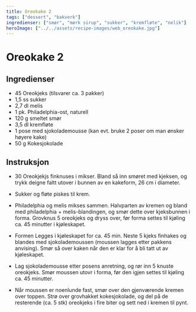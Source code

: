 ```yaml
---
title: Oreokake 2
tags: ["dessert", "bakverk"]
ingredienser: ["smør", "mørk sirup", "sukker", "kremfløte", "nelik"]
heroImage: ["../../assets/recipe-images/web_oreokake.jpg"]
---
```


# Oreokake 2

## Ingredienser

- 45 Oreokjeks (tilsvarer ca. 3 pakker)
- 1,5 ss sukker
- 2,7 dl melis
- 1 pk. Philadelphia-ost, naturell
- 120 g smeltet smør
- 3,5 dl kremfløte
- 1 pose med sjokolademousse (kan evt. bruke 2 poser om man ønsker høyere kake)
- 50 g Kokesjokolade

## Instruksjon

- 30 Oreokjekjs finknuses i mikser. Bland så inn smøret med kjeksen, og trykk deigne faltt utover i bunnen av en kakeform, 26 cm i diameter.

- Sukker og fløte piskes til krem.

- Philadelphia og melis mikses sammen. Halvparten av kremen og bland med philadelphia + melis-blandingen, og smør dette over kjeksbunnen i forma. Grovknus 5 oreokjeks og dryss over, før forma settes til kjøling ca. 45 minutter i kjøleskapet.

- Formen Legges i kjøleskapet for ca. 45 min. Neste 5 kjeks finhakes og blandes med sjokolademoussen (moussen lagges etter pakkens anvising). Smør så over kaken når den er klar for å bli tatt ut av kjøleskapet.

- Lag sjokolademousse etter posens anretning, og rør inn 5 knuste oreokjeks. Smør moussen utovr i forma, før den igjen settes til kjøling ca. 45 minutter.

- Når moussen er noenlunde fast, smør over den gjenværende kremen over toppen. Strø over grovhakket kokesjokolade, og del på de resterende (ca. 5 stk) oreokjeks i fire biter og sett ned i kremen til pynt.
